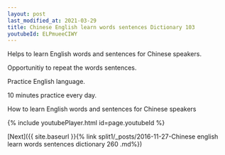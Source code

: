 ```yaml
---
layout: post
last_modified_at: 2021-03-29
title: Chinese English learn words sentences Dictionary 103 
youtubeId: ELPmueeCIWY
---
```

 
 
Helps to learn English words and sentences for Chinese speakers.

Opportunitiy to repeat the words sentences. 

Practice English language. 
 
10 minutes practice every day. 
 
How to learn English words and sentences for Chinese speakers 
 
{% include youtubePlayer.html id=page.youtubeId %}
 
 
[Next]({{ site.baseurl }}{% link  split1/_posts/2016-11-27-Chinese english learn words sentences dictionary 260 .md%})
 
